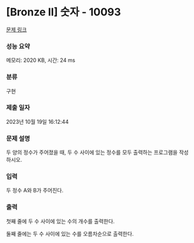# [Bronze II] 숫자 - 10093 

[문제 링크](https://www.acmicpc.net/problem/10093) 

### 성능 요약

메모리: 2020 KB, 시간: 24 ms

### 분류

구현

### 제출 일자

2023년 10월 19일 16:12:44

### 문제 설명

<p>두 양의 정수가 주어졌을 때, 두 수 사이에 있는 정수를 모두 출력하는 프로그램을 작성하시오.</p>

### 입력 

 <p>두 정수 A와 B가 주어진다.</p>

### 출력 

 <p>첫째 줄에 두 수 사이에 있는 수의 개수를 출력한다.</p>

<p>둘째 줄에는 두 수 사이에 있는 수를 오름차순으로 출력한다.</p>

